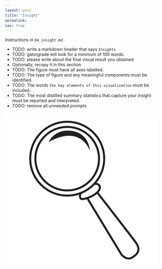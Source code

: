 ```yaml
---
layout: post
title: "Insight"
permalink:
nav: true
---
```


Instructions in `04_insight.md`

- TODO: write a markdown header that says `Insights`
- TODO: gatorgrade will look for a minimum of 100 words.
- TODO: please write about the final visual result you obtained
- Optionally, recopy it in this section
- TODO: The figure must have all axes labelled.
- TODO: The type of figure and any meaningful components must be identified.
- TODO: The words `the key elements of this visualization` must be included.
- TODO: The most distilled summary statistics that capture your
  insight must be reported and interpreted.
- TODO: remove all unneeded prompts

![figure](./assets/images/magnifying-glass-logo.jpeg)
